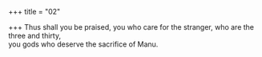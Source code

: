 +++
title = "02"

+++
Thus shall you be praised, you who care for the stranger, who are the  three and thirty,  
you gods who deserve the sacrifice of Manu.  